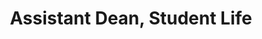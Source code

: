 ---
name: 'Dr. Bimlesh Wadhwa'
profilePicture: 'bimlesh.jpg'
title: 'Assistant Dean, Student Life'
description: "Dr. Bimlesh Wadhwa is Senior Lecturer of Computer Science and Assistant Dean (Student Life) of the School of Computing at the National University of Singapore (NUS).\nShe founded 'Code For Community' in March 2015. She is passionate about tech, diversity and igniting potential in underserved. She believes tech skills could  empower underserved communities building  their confidence and encouraging them into education, entrepreneurship and employment"
---